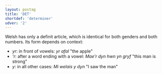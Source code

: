 ```yaml
---
layout: postag
title: 'DET'
shortdef: 'determiner'
udver: '2'
---
```


Welsh has only a definit article, which is identical for both genders and both numbers. Its form depends on context:
* _yr_: in front of vowels: _yr afal_ "the apple"
* _'r_: after a word ending with a vowel: _Mae'r dyn hwn yn gryf_ "this man is strong"
* _y_: in all other cases: _Mi welais y dyn_ "I saw the man"


<!-- Interlanguage links updated So kvě 14 19:01:47 CEST 2022 -->
